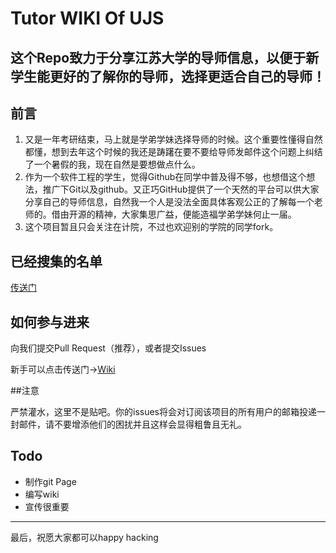 # Tutor WIKI Of UJS
这个Repo致力于分享江苏大学的导师信息，以便于新学生能更好的了解你的导师，选择更适合自己的导师！
---

## 前言

1. 又是一年考研结束，马上就是学弟学妹选择导师的时候。这个重要性懂得自然都懂，想到去年这个时候的我还是踌躇在要不要给导师发邮件这个问题上纠结了一个暑假的我，现在自然是要想做点什么。
2. 作为一个软件工程的学生，觉得Github在同学中普及得不够，也想借这个想法，推广下Git以及github。又正巧GitHub提供了一个天然的平台可以供大家分享自己的导师信息，自然我一个人是没法全面具体客观公正的了解每一个老师的。借由开源的精神，大家集思广益，便能造福学弟学妹何止一届。
3. 这个项目暂且只会关注在计院，不过也欢迎别的学院的同学fork。

## 已经搜集的名单

[传送门][2]

## 如何参与进来

向我们提交Pull Request（推荐），或者提交Issues

新手可以点击传送门->[Wiki][1]

##注意

 严禁灌水，这里不是贴吧。你的issues将会对订阅该项目的所有用户的邮箱投递一封邮件，请不要增添他们的困扰并且这样会显得粗鲁且无礼。


## Todo
- 制作git Page
- 编写wiki
- 宣传很重要

---

最后，祝愿大家都可以happy hacking


[1]: https://github.com/xuzhenglun/TutorWiki/wiki
[2]: https://github.com/xuzhenglun/TutorWiki/wiki/%E5%90%8D%E5%8D%95
